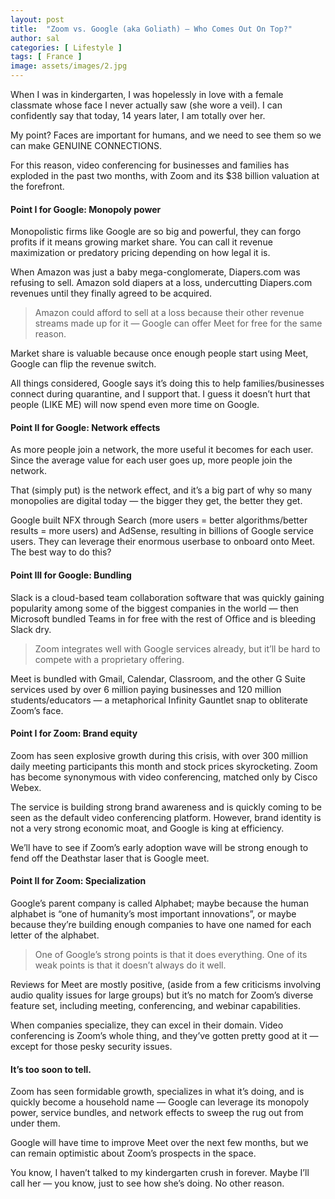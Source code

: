 ```yaml
---
layout: post
title:  "Zoom vs. Google (aka Goliath) — Who Comes Out On Top?"
author: sal
categories: [ Lifestyle ]
tags: [ France ]
image: assets/images/2.jpg
---
```


When I was in kindergarten, I was hopelessly in love with a female classmate whose face I never actually saw (she wore a veil). I can confidently say that today, 14 years later, I am totally over her. 

My point? Faces are important for humans, and we need to see them so we can make GENUINE CONNECTIONS.

For this reason, video conferencing for businesses and families has exploded in the past two months, with Zoom and its $38 billion valuation at the forefront.

#### Point I for Google: Monopoly power

Monopolistic firms like Google are so big and powerful, they can forgo profits if it means growing market share. You can call it revenue maximization or predatory pricing depending on how legal it is.

When Amazon was just a baby mega-conglomerate, Diapers.com was refusing to sell. Amazon sold diapers at a loss, undercutting Diapers.com revenues until they finally agreed to be acquired.

> Amazon could afford to sell at a loss because their other revenue streams made up for it — Google can offer Meet for free for the same reason.

Market share is valuable because once enough people start using Meet, Google can flip the revenue switch.

All things considered, Google says it’s doing this to help families/businesses connect during quarantine, and I support that. I guess it doesn’t hurt that people (LIKE ME) will now spend even more time on Google.

#### Point II for Google: Network effects

As more people join a network, the more useful it becomes for each user. Since the average value for each user goes up, more people join the network.

That (simply put) is the network effect, and it’s a big part of why so many monopolies are digital today — the bigger they get, the better they get.

Google built NFX through Search (more users = better algorithms/better results = more users) and AdSense, resulting in billions of Google service users. They can leverage their enormous userbase to onboard onto Meet. The best way to do this?

#### Point III for Google: Bundling

Slack is a cloud-based team collaboration software that was quickly gaining popularity among some of the biggest companies in the world — then Microsoft bundled Teams in for free with the rest of Office and is bleeding Slack dry.

> Zoom integrates well with Google services already, but it’ll be hard to compete with a proprietary offering.

Meet is bundled with Gmail, Calendar, Classroom, and the other G Suite services used by over 6 million paying businesses and 120 million students/educators — a metaphorical Infinity Gauntlet snap to obliterate Zoom’s face.

#### Point I for Zoom: Brand equity

Zoom has seen explosive growth during this crisis, with over 300 million daily meeting participants this month and stock prices skyrocketing. Zoom has become synonymous with video conferencing, matched only by Cisco Webex.

The service is building strong brand awareness and is quickly coming to be seen as the default video conferencing platform. However, brand identity is not a very strong economic moat, and Google is king at efficiency.

We’ll have to see if Zoom’s early adoption wave will be strong enough to fend off the Deathstar laser that is Google meet.

#### Point II for Zoom: Specialization

Google’s parent company is called Alphabet; maybe because the human alphabet is “one of humanity’s most important innovations”, or maybe because they’re building enough companies to have one named for each letter of the alphabet.

> One of Google’s strong points is that it does everything. One of its weak points is that it doesn’t always do it well.

Reviews for Meet are mostly positive, (aside from a few criticisms involving audio quality issues for large groups) but it’s no match for Zoom’s diverse feature set, including meeting, conferencing, and webinar capabilities.

When companies specialize, they can excel in their domain. Video conferencing is Zoom’s whole thing, and they’ve gotten pretty good at it — except for those pesky security issues.

#### It’s too soon to tell.

Zoom has seen formidable growth, specializes in what it’s doing, and is quickly become a household name — Google can leverage its monopoly power, service bundles, and network effects to sweep the rug out from under them.

Google will have time to improve Meet over the next few months, but we can remain optimistic about Zoom’s prospects in the space.

You know, I haven’t talked to my kindergarten crush in forever. Maybe I’ll call her — you know, just to see how she’s doing. No other reason.
